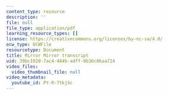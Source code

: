 ```yaml
---
content_type: resource
description: ''
file: null
file_type: application/pdf
learning_resource_types: []
license: https://creativecommons.org/licenses/by-nc-sa/4.0/
ocw_type: OCWFile
resourcetype: Document
title: Mirror Mirror transcript
uid: 39bc1920-7ac4-484b-adff-0b36c0baa724
video_files:
  video_thumbnail_file: null
video_metadata:
  youtube_id: PY-R-7tkjSc
---
```

